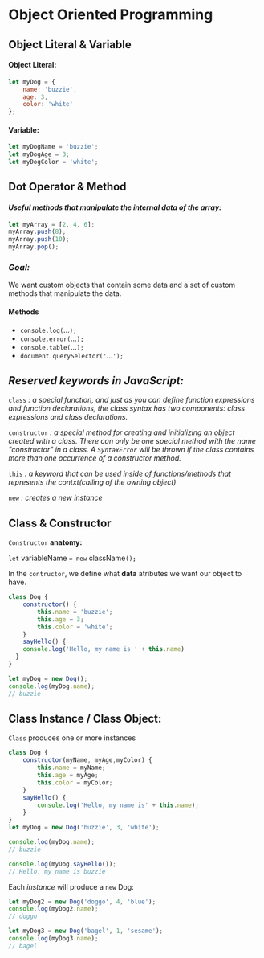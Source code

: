 # Object Oriented Programming

## Object Literal & Variable

#### Object Literal:
```javascript
let myDog = {
	name: 'buzzie',
	age: 3,
	color: 'white'
};
```
#### Variable:
```javascript
let myDogName = 'buzzie';
let myDogAge = 3;
let myDogColor = 'white';
```

## Dot Operator & Method

#### *Useful methods that manipulate the internal data of the array:*
```javascript
let myArray = [2, 4, 6];
myArray.push(8);
myArray.push(10);
myArray.pop();
```

### *Goal:*
We want custom objects that contain some data and a set of custom methods that manipulate the data.

#### Methods
* `console.log(`...`);`
* `console.error(`...`);`
* `console.table(`...`);`
* `document.querySelector('`...`');`

## *Reserved keywords in JavaScript:*

`class` *: a special function, and just as you can define function expressions and function declarations, the class syntax has two components: class expressions and class declarations.*

`constructor` *: a special method for creating and initializing an object created with a class. There can only be one special method with the name "constructor" in a class. A `SyntaxError` will be thrown if the class contains more than one occurrence of a constructor method.*

`this` *: a keyword that can be used inside of functions/methods that represents the contxt(calling of the owning object)*

`new` *: creates a new instance*

## Class & Constructor

`Constructor` **anatomy:** 

`let` variableName `= new` className`();`

In the `contructor`, we define what **data** atributes we want our object to have.

```javascript
class Dog {
	constructor() {
		this.name = 'buzzie';
		this.age = 3;
		this.color = 'white';
	}
	sayHello() {
  	console.log('Hello, my name is ' + this.name)
  }
}

let myDog = new Dog();
console.log(myDog.name);
// buzzie
```

## Class Instance / Class Object:

`Class` produces one or more instances

```javascript
class Dog {
	constructor(myName, myAge,myColor) {
		this.name = myName;
		this.age = myAge;
		this.color = myColor;
	}
	sayHello() {
		console.log('Hello, my name is' + this.name);
	}
}
let myDog = new Dog('buzzie', 3, 'white');

console.log(myDog.name);
// buzzie

console.log(myDog.sayHello());
// Hello, my name is buzzie
```

Each *instance* will produce a `new` Dog:

```javascript
let myDog2 = new Dog('doggo', 4, 'blue');
console.log(myDog2.name);
// doggo

let myDog3 = new Dog('bagel', 1, 'sesame');
console.log(myDog3.name);
// bagel
```





